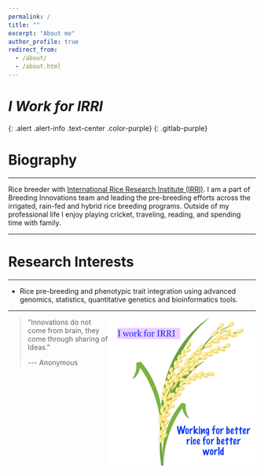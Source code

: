 ```yaml
---
permalink: /
title: ""
excerpt: "About me"
author_profile: true
redirect_from: 
  - /about/
  - /about.html
---
```



# _I Work for IRRI_
{: .alert .alert-info .text-center .color-purple}
{: .gitlab-purple} 


Biography
======
------

Rice breeder with [International Rice Research Institute (IRRI)](https://www.irri.org/). I am a part of Breeding Innovations team and leading the pre-breeding efforts across the irrigated, rain-fed and hybrid rice breeding programs. Outside of my professional life I enjoy playing cricket, traveling, reading, and spending time with family.

------

Research Interests
======

------

* Rice pre-breeding and phenotypic trait integration using advanced genomics, statistics, quantitative genetics  and bioinformatics tools. 

------



<img align="right" src="images/rice.png" width="300" height="300"/>






> "Innovations do not come from brain, they come through sharing of Ideas."
>
> --- Anonymous
